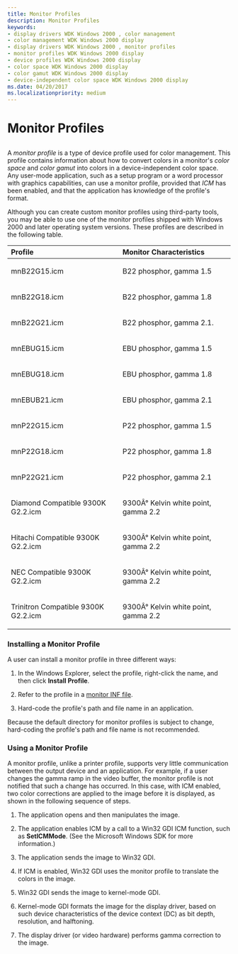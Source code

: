 ```yaml
---
title: Monitor Profiles
description: Monitor Profiles
keywords:
- display drivers WDK Windows 2000 , color management
- color management WDK Windows 2000 display
- display drivers WDK Windows 2000 , monitor profiles
- monitor profiles WDK Windows 2000 display
- device profiles WDK Windows 2000 display
- color space WDK Windows 2000 display
- color gamut WDK Windows 2000 display
- device-independent color space WDK Windows 2000 display
ms.date: 04/20/2017
ms.localizationpriority: medium
---
```


# Monitor Profiles


## <span id="ddk_monitor_profiles_gg"></span><span id="DDK_MONITOR_PROFILES_GG"></span>


A *monitor profile* is a type of device profile used for color management. This profile contains information about how to convert colors in a monitor's *color space* and *color gamut* into colors in a device-independent color space. Any user-mode application, such as a setup program or a word processor with graphics capabilities, can use a monitor profile, provided that *ICM* has been enabled, and that the application has knowledge of the profile's format.

Although you can create custom monitor profiles using third-party tools, you may be able to use one of the monitor profiles shipped with Windows 2000 and later operating system versions. These profiles are described in the following table.

<table>
<colgroup>
<col width="50%" />
<col width="50%" />
</colgroup>
<thead>
<tr class="header">
<th align="left">Profile</th>
<th align="left">Monitor Characteristics</th>
</tr>
</thead>
<tbody>
<tr class="odd">
<td align="left"><p>mnB22G15.icm</p></td>
<td align="left"><p>B22 phosphor, gamma 1.5</p></td>
</tr>
<tr class="even">
<td align="left"><p>mnB22G18.icm</p></td>
<td align="left"><p>B22 phosphor, gamma 1.8</p></td>
</tr>
<tr class="odd">
<td align="left"><p>mnB22G21.icm</p></td>
<td align="left"><p>B22 phosphor, gamma 2.1.</p></td>
</tr>
<tr class="even">
<td align="left"><p>mnEBUG15.icm</p></td>
<td align="left"><p>EBU phosphor, gamma 1.5</p></td>
</tr>
<tr class="odd">
<td align="left"><p>mnEBUG18.icm</p></td>
<td align="left"><p>EBU phosphor, gamma 1.8</p></td>
</tr>
<tr class="even">
<td align="left"><p>mnEBUB21.icm</p></td>
<td align="left"><p>EBU phosphor, gamma 2.1</p></td>
</tr>
<tr class="odd">
<td align="left"><p>mnP22G15.icm</p></td>
<td align="left"><p>P22 phosphor, gamma 1.5</p></td>
</tr>
<tr class="even">
<td align="left"><p>mnP22G18.icm</p></td>
<td align="left"><p>P22 phosphor, gamma 1.8</p></td>
</tr>
<tr class="odd">
<td align="left"><p>mnP22G21.icm</p></td>
<td align="left"><p>P22 phosphor, gamma 2.1</p></td>
</tr>
<tr class="even">
<td align="left"><p>Diamond Compatible 9300K G2.2.icm</p></td>
<td align="left"><p>9300Â° Kelvin white point, gamma 2.2</p></td>
</tr>
<tr class="odd">
<td align="left"><p>Hitachi Compatible 9300K G2.2.icm</p></td>
<td align="left"><p>9300Â° Kelvin white point, gamma 2.2</p></td>
</tr>
<tr class="even">
<td align="left"><p>NEC Compatible 9300K G2.2.icm</p></td>
<td align="left"><p>9300Â° Kelvin white point, gamma 2.2</p></td>
</tr>
<tr class="odd">
<td align="left"><p>Trinitron Compatible 9300K G2.2.icm</p></td>
<td align="left"><p>9300Â° Kelvin white point, gamma 2.2</p></td>
</tr>
</tbody>
</table>

 

### <span id="Installing_a_Monitor_Profile"></span><span id="installing_a_monitor_profile"></span><span id="INSTALLING_A_MONITOR_PROFILE"></span>Installing a Monitor Profile

A user can install a monitor profile in three different ways:

1.  In the Windows Explorer, select the profile, right-click the name, and then click **Install Profile**.

2.  Refer to the profile in a [monitor INF file](monitor-inf-file-sections.md).

3.  Hard-code the profile's path and file name in an application.

Because the default directory for monitor profiles is subject to change, hard-coding the profile's path and file name is not recommended.

### <span id="Using_a_Monitor_Profile"></span><span id="using_a_monitor_profile"></span><span id="USING_A_MONITOR_PROFILE"></span>Using a Monitor Profile

A monitor profile, unlike a printer profile, supports very little communication between the output device and an application. For example, if a user changes the gamma ramp in the video buffer, the monitor profile is not notified that such a change has occurred. In this case, with ICM enabled, two color corrections are applied to the image before it is displayed, as shown in the following sequence of steps.

1.  The application opens and then manipulates the image.

2.  The application enables ICM by a call to a Win32 GDI ICM function, such as **SetICMMode**. (See the Microsoft Windows SDK for more information.)

3.  The application sends the image to Win32 GDI.

4.  If ICM is enabled, Win32 GDI uses the monitor profile to translate the colors in the image.

5.  Win32 GDI sends the image to kernel-mode GDI.

6.  Kernel-mode GDI formats the image for the display driver, based on such device characteristics of the device context (DC) as bit depth, resolution, and halftoning.

7.  The display driver (or video hardware) performs gamma correction to the image.

 

 





